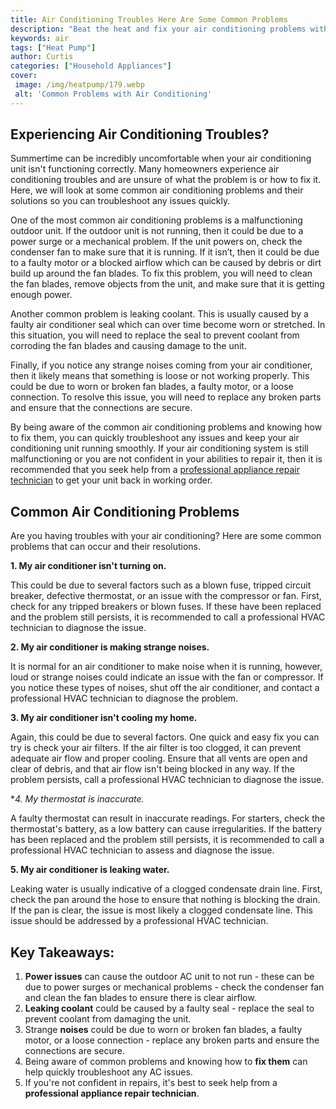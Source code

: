 ```yaml
---
title: Air Conditioning Troubles Here Are Some Common Problems
description: "Beat the heat and fix your air conditioning problems with data from this blog post Learn the most common issues that can arise with air conditioners and how to troubleshoot them"
keywords: air
tags: ["Heat Pump"]
author: Curtis
categories: ["Household Appliances"]
cover: 
 image: /img/heatpump/179.webp
 alt: 'Common Problems with Air Conditioning'
---
```

## Experiencing Air Conditioning Troubles?
Summertime can be incredibly uncomfortable when your air conditioning unit isn't functioning correctly. Many homeowners experience air conditioning troubles and are unsure of what the problem is or how to fix it. Here, we will look at some common air conditioning problems and their solutions so you can troubleshoot any issues quickly. 

One of the most common air conditioning problems is a malfunctioning outdoor unit. If the outdoor unit is not running, then it could be due to a power surge or a mechanical problem. If the unit powers on, check the condenser fan to make sure that it is running. If it isn’t, then it could be due to a faulty motor or a blocked airflow which can be caused by debris or dirt build up around the fan blades. To fix this problem, you will need to clean the fan blades, remove objects from the unit, and make sure that it is getting enough power. 

Another common problem is leaking coolant. This is usually caused by a faulty air conditioner seal which can over time become worn or stretched. In this situation, you will need to replace the seal to prevent coolant from corroding the fan blades and causing damage to the unit. 

Finally, if you notice any strange noises coming from your air conditioner, then it likely means that something is loose or not working properly. This could be due to worn or broken fan blades, a faulty motor, or a loose connection. To resolve this issue, you will need to replace any broken parts and ensure that the connections are secure. 

By being aware of the common air conditioning problems and knowing how to fix them, you can quickly troubleshoot any issues and keep your air conditioning unit running smoothly. If your air conditioning system is still malfunctioning or you are not confident in your abilities to repair it, then it is recommended that you seek help from a [professional appliance repair technician](./pages/appliance-repair-technicians) to get your unit back in working order.

## Common Air Conditioning Problems
Are you having troubles with your air conditioning? Here are some common problems that can occur and their resolutions.

**1. My air conditioner isn't turning on.**

This could be due to several factors such as a blown fuse, tripped circuit breaker, defective thermostat, or an issue with the compressor or fan. First, check for any tripped breakers or blown fuses. If these have been replaced and the problem still persists, it is recommended to call a professional HVAC technician to diagnose the issue. 

**2. My air conditioner is making strange noises.**

It is normal for an air conditioner to make noise when it is running, however, loud or strange noises could indicate an issue with the fan or compressor. If you notice these types of noises, shut off the air conditioner, and contact a professional HVAC technician to diagnose the problem. 

**3. My air conditioner isn't cooling my home.**

Again, this could be due to several factors. One quick and easy fix you can try is check your air filters. If the air filter is too clogged, it can prevent adequate air flow and proper cooling. Ensure that all vents are open and clear of debris, and that air flow isn't being blocked in any way. If the problem persists, call a professional HVAC technician to diagnose the issue. 

**4. My thermostat is inaccurate.*

A faulty thermostat can result in inaccurate readings. For starters, check the thermostat's battery, as a low battery can cause irregularities. If the battery has been replaced and the problem still persists, it is recommended to call a professional HVAC technician to assess and diagnose the issue. 

**5. My air conditioner is leaking water.**

Leaking water is usually indicative of a clogged condensate drain line. First, check the pan around the hose to ensure that nothing is blocking the drain. If the pan is clear, the issue is most likely a clogged condensate line. This issue should be addressed by a professional HVAC technician.

## Key Takeaways:
1. **Power issues** can cause the outdoor AC unit to not run - these can be due to power surges or mechanical problems - check the condenser fan and clean the fan blades to ensure there is clear airflow.
2. **Leaking coolant** could be caused by a faulty seal - replace the seal to prevent coolant from damaging the unit.
3. Strange **noises** could be due to worn or broken fan blades, a faulty motor, or a loose connection - replace any broken parts and ensure the connections are secure.
4. Being aware of common problems and knowing how to **fix them** can help quickly troubleshoot any AC issues.
5. If you're not confident in repairs, it's best to seek help from a **professional appliance repair technician**.
